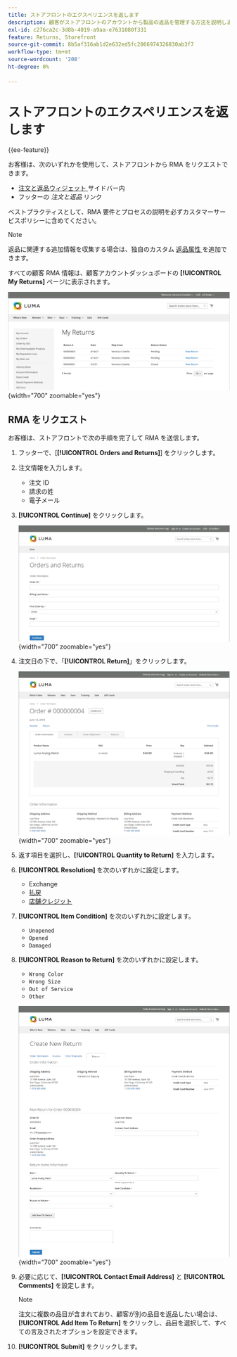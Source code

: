 ```yaml
---
title: ストアフロントのエクスペリエンスを返します
description: 顧客がストアフロントのアカウントから製品の返品を管理する方法を説明します。
exl-id: c276ca2c-3d8b-4019-a9aa-e7631080f331
feature: Returns, Storefront
source-git-commit: 8b5af316ab1d2e632ed5fc2066974326830ab3f7
workflow-type: tm+mt
source-wordcount: '208'
ht-degree: 0%

---
```


# ストアフロントのエクスペリエンスを返します

{{ee-feature}}

お客様は、次のいずれかを使用して、ストアフロントから RMA をリクエストできます。

- [ 注文と返品ウィジェット ](../content-design/widget-orders-returns.md) サイドバー内
- フッターの _注文と返品_ リンク

ベストプラクティスとして、RMA 要件とプロセスの説明を必ずカスタマーサービスポリシーに含めてください。

>[!NOTE]
>
>返品に関連する追加情報を収集する場合は、独自のカスタム [ 返品属性 ](attributes-returns.md) を追加できます。

すべての顧客 RMA 情報は、顧客アカウントダッシュボードの **[!UICONTROL My Returns]** ページに表示されます。

![ 返品数 ](./assets/my-returns-page.png){width="700" zoomable="yes"}

## RMA をリクエスト

お客様は、ストアフロントで次の手順を完了して RMA を送信します。

1. フッターで、[**[!UICONTROL Orders and Returns]**] をクリックします。

1. 注文情報を入力します。

   - 注文 ID
   - 請求の姓
   - 電子メール

1. **[!UICONTROL Continue]** をクリックします。

   ![ 受注と返品 ](./assets/storefront-orders-and-returns.png){width="700" zoomable="yes"}

1. 注文日の下で、「**[!UICONTROL Return]**」をクリックします。

   ![ 注文詳細 ](./assets/storefront-orders-and-returns-order-information.png){width="700" zoomable="yes"}

1. 返す項目を選択し、**[!UICONTROL Quantity to Return]** を入力します。

1. **[!UICONTROL Resolution]** を次のいずれかに設定します。

   - Exchange
   - [払戻](../customers/refunds-customer-account.md)
   - [店舗クレジット](../customers/store-credit-using.md)

1. **[!UICONTROL Item Condition]** を次のいずれかに設定します。

   - `Unopened`
   - `Opened`
   - `Damaged`

1. **[!UICONTROL Reason to Return]** を次のいずれかに設定します。

   - `Wrong Color`
   - `Wrong Size`
   - `Out of Service`
   - `Other`

   ![ 新しい返品の作成 ](./assets/storefront-orders-and-returns-create-new-return.png){width="700" zoomable="yes"}

1. 必要に応じて、**[!UICONTROL Contact Email Address]** と **[!UICONTROL Comments]** を設定します。

   >[!NOTE]
   >
   >注文に複数の品目が含まれており、顧客が別の品目を返品したい場合は、**[!UICONTROL Add Item To Return]** をクリックし、品目を選択して、すべての言及されたオプションを設定できます。

1. **[!UICONTROL Submit]** をクリックします。
